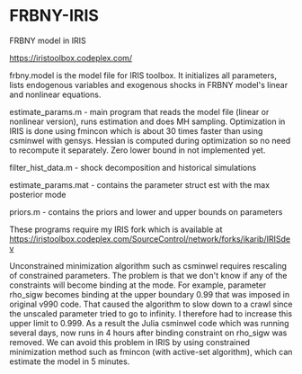 # FRBNY-IRIS
FRBNY model in IRIS

https://iristoolbox.codeplex.com/

frbny.model is the model file for IRIS toolbox. It initializes all parameters, lists endogenous variables and exogenous shocks in FRBNY model's linear and nonlinear equations.

estimate_params.m - main program that reads the model file (linear or nonlinear version), runs estimation and does MH sampling. Optimization in IRIS is done using fmincon which is about 30 times faster than using csminwel with gensys. Hessian is computed during optimization so no need to recompute it separately. Zero lower bound in not implemented yet.

filter_hist_data.m - shock decomposition and historical simulations

estimate_params.mat - contains the parameter struct est with the max posterior mode

priors.m - contains the priors and lower and upper bounds on parameters

These programs require my IRIS fork which is available at https://iristoolbox.codeplex.com/SourceControl/network/forks/ikarib/IRISdev

Unconstrained minimization algorithm such as csminwel requires rescaling of constrained parameters. The problem is that we don't know if any of the constraints will become binding at the mode. For example, parameter rho_sigw becomes binding at the upper boundary 0.99 that was imposed in original v990 code. That caused the algorithm to slow down to a crawl since the unscaled parameter tried to go to infinity. I therefore had to increase this upper limit to 0.999. As a result the Julia csminwel code which was running several days, now runs in 4 hours after binding constraint on rho_sigw was removed. We can avoid this problem in IRIS by using constrained minimization method such as fmincon (with active-set algorithm), which can estimate the model in 5 minutes.
